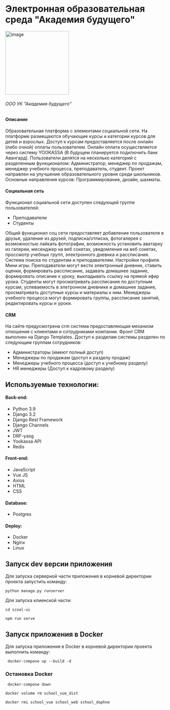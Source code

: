 # Электронная образовательная среда "Академия будущего"

<img src="https://i.ibb.co/MCvKnJp/image.png" alt="image" border="0" width="200">

###### ООО УК "Академия будущего"

#### Описание

Образовательная платформа с элементами социальной сети. На платформе размещаются обучающие курсы и категории курсов для детей и взрослых. Доступ к курсам предоставляется после онлайн (либо очной) оплаты пользователем. Онлайн оплата осуществляется через систему YOOKASSA (В будущем планируется подключить банк Авангард). Пользователи делятся на несколько категорий с разделенным функционалом: Администратор, менеджер по продажам, менеджер учебного процесса, преподаватель, студент. Проект направлен на улучшение образовательного уровня среди школьников. Основные направления курсов: Программирование, дизайн, шахматы.

#### Социальная сеть

Функционал социальной сети доступен следующей группе пользователей:
- Преподаватели
- Студенты

Общий функционал соц сети предоставляет добавление пользователя в друзья, удаление из друзей, подписка/отписка, фотогалерея с возможностью лайкать фотографии, возможность установить аватарку из галереи, месенджер на веб сокетах, уведомления на веб сокетах, проссмотр учебных групп, электронного дневнка и рассписания. Система поиска по студентам и преподавателям. Настройки профиля. Мини игры. Преподаватели могут вести электронный дневник, ставить оценки, формировать рассписание, задавать домашнее задание, формировать описание к уроку, выкладывать ссылку на прямой эфир урока. Студенты могут просматривать рассписание по доступным курсам, успеваемость в элетронном дневнике и домашнее задание, просматривать доступные курсы и материалы к ним. Менеджеры учебного процесса могут формировать группы, рассписание занятий, редактировать курсы и уроки.

#### CRM

На сайте предусмотрена crm система предоставляющая механизм отношения с клиентами и сотрудниками компании. Фронт CRM выполнен на Django Templates. Доступ к разделам системы разделен по следующим группам сотрудников:

- Администраторы (имеют полный доступ)
- Менеджеры по продажам (доступ к разделу продаж)
- Менеджеры учебного процесса (доступ к учебному разделу)
- HR менеджеры (Доступ к кадровому разделу)

## Используемые технологии:

#### Back-end:
- Python 3.9
- Django 3.2
- Django Rest Framework
- Django Channels
- JWT
- DRF-yasg
- Yookassa API 
- Redis

#### Front-end:
- JavaScript
- Vue JS
- Axios
- HTML
- CSS

#### Database:
- Postgres

#### Deploy:
- Docker
- Nginx
- Linux

## Запуск dev версии приложения

Для запуска серверной части приложения в корневой директории проекта запустить команду:

`python manage.py runserver`

Для запуска клиенской части:

`cd scool-ui`

`npm run serve`

## Запуск приложения в Docker

Для запуска приложения в Docker в корневой директории проекта выполнить команду:

` docker-compose up --build -d`

### Остановка Docker

` docker-compose down`

`docker volume rm school_vue_dist`

`docker rmi school_vue school_web school_daphne`
